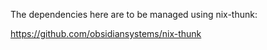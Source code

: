 The dependencies here are to be managed using nix-thunk:

  https://github.com/obsidiansystems/nix-thunk
